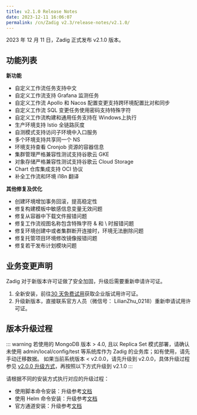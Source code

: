 ```yaml
---
title: v2.1.0 Release Notes
date: 2023-12-11 16:06:07
permalink: /cn/Zadig v2.3/release-notes/v2.1.0/
---
```


2023 年 12 月 11 日，Zadig 正式发布 v2.1.0 版本。

## 功能列表
**新功能**
- 自定义工作流任务支持中文
- 自定义工作流支持 Grafana 监测任务   
- 自定义工作流 Apollo 和 Nacos 配置变更支持跨环境配置比对和同步
- 自定义工作流 SQL 变更任务使用密码支持特殊字符
- 自定义工作流构建和通用任务支持在 Windows上执行
- 生产环境支持 Istio 全链路灰度
- 自测模式支持访问子环境中入口服务 
- 多个环境支持共享同一个 NS
- 环境支持查看 Cronjob 资源的容器信息
- 集群管理严格兼容性测试支持谷歌云 GKE
- 对象存储严格兼容性测试支持谷歌云 Cloud Storage
- Chart 仓库集成支持 OCI 协议
- 补全工作流和环境 i18n 翻译

**其他修复及优化**
- 创建环境增加事务回滚，提高稳定性
- 修复构建模板中敏感信息变量无效问题
- 修复从容器中下载文件报错问题
- 修复工作流视图名称包含特殊字符 & 和 \ 时报错问题
- 修复环境创建中或者集群断开连接时，环境无法删除问题
- 修复托管项目环境修改镜像报错问题
- 修复若干发布计划模块问题


## 业务变更声明

Zadig 对于新版本许可证做了安全加固，升级后需要重新申请许可证。
1. 全新安装，前往[30 天免费试用](https://www.koderover.com/getLicense)获取企业版试用许可证。
2. 升级新版本，直接联系官方人员（微信号： LilianZhu_0218）重新申请试用许可证。


## 版本升级过程

::: warning
若使用的 MongoDB 版本 > 4.0, 且以 Replica Set 模式部署，请确认未使用 admin/local/config/test 等系统库作为 Zadig 的业务库；如有使用，请先手动迁移数据。
如果当前系统版本 < v2.0.0，请先升级到 v2.0.0，具体升级过程参见 [v2.0.0 升级方式](https://github.com/koderover/zadig-doc/blob/main/Zadig%20v2.0.0/26.%E7%89%88%E6%9C%AC%E5%8F%91%E5%B8%83%E5%8E%86%E5%8F%B2/28.v2-0-0.md#%E7%89%88%E6%9C%AC%E5%8D%87%E7%BA%A7%E8%BF%87%E7%A8%8B)，再按照以下方式升级到 v2.1.0
:::


请根据不同的安装方式执行对应的升级过程：

- 使用脚本命令安装：升级参考[文档](https://github.com/koderover/zadig-doc/blob/main/Zadig%20v2.1.0/02.%E8%BF%90%E7%BB%B4%E6%89%8B%E5%86%8C/02.%E5%9F%BA%E4%BA%8E%20K8s%20%E6%AD%A3%E5%BC%8F%E8%BF%90%E7%BB%B4/01.install-on-k8s.md#升级)
- 使用 Helm 命令安装：升级参考[文档](https://github.com/koderover/zadig-doc/blob/main/Zadig%20v2.1.0/02.%E8%BF%90%E7%BB%B4%E6%89%8B%E5%86%8C/02.%E5%9F%BA%E4%BA%8E%20K8s%20%E6%AD%A3%E5%BC%8F%E8%BF%90%E7%BB%B4/00.helm.md#升级)
- 官方通道安装：升级参考[文档](https://github.com/koderover/zadig-doc/blob/main/Zadig%20v2.1.0/02.%E8%BF%90%E7%BB%B4%E6%89%8B%E5%86%8C/02.%E5%9F%BA%E4%BA%8E%20K8s%20%E6%AD%A3%E5%BC%8F%E8%BF%90%E7%BB%B4/02.install.md#%E5%8D%87%E7%BA%A7-zadig)



